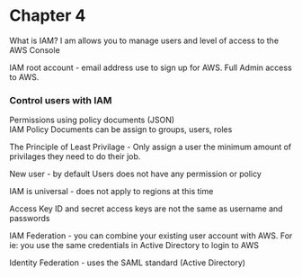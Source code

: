 # Chapter 4

What is IAM?
I am allows you to manage users and level of access to the AWS Console

IAM root account - email address use to sign up for AWS. Full Admin access to AWS. 

### Control users with IAM
Permissions using policy documents (JSON) \
IAM Policy Documents can be assign to groups, users, roles 

The Principle of Least Privilage - Only assign a user the minimum amount of privilages they need to do their job.

New user - by default Users does not have any permission or policy

IAM is universal - does not apply to regions at this time

Access Key ID and secret access keys are not the same as username and passwords

IAM Federation - you can combine your existing user account with AWS. For ie: you use the same credentials in Active Directory to login to AWS 

Identity Federation - uses the SAML standard (Active Directory)